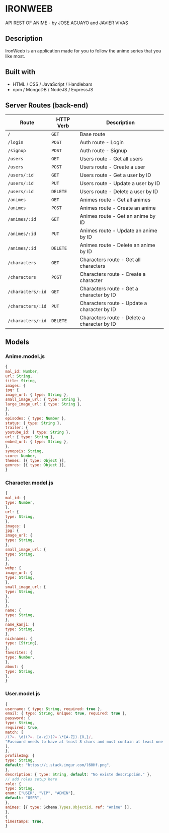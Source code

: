 # IRONWEEB

API REST OF ANIME - by JOSE AGUAYO and JAVIER VIVAS

## Description

IronWeeb is an application made for you to follow the anime series that you like most.

## Built with

- HTML / CSS / JavaScript / Handlebars
- npm / MongoDB / NodeJS / ExpressJS

## Server Routes (back-end)
|     **Route**      | **HTTP Verb** |                     **Description**                     |
|--------------------|---------------|---------------------------------------------------------|
|        `/`         |     `GET`     | Base route                                              |
| `/login`           |     `POST`    | Auth route - Login                                      |
| `/signup`          |     `POST`    | Auth route - Signup                                     |
| `/users`           |     `GET`     | Users route - Get all users                             |
| `/users`           |     `POST`    | Users route - Create a user                             |
| `/users/:id`       |     `GET`     | Users route - Get a user by ID                          |
| `/users/:id`       |     `PUT`     | Users route - Update a user by ID                       |
| `/users/:id`       |     `DELETE`  | Users route - Delete a user by ID                       |
| `/animes`          |     `GET`     | Animes route - Get all animes                           |
| `/animes`          |     `POST`    | Animes route - Create an anime                          |
| `/animes/:id`      |     `GET`     | Animes route - Get an anime by ID                       |
| `/animes/:id`      |     `PUT`     | Animes route - Update an anime by ID                    |
| `/animes/:id`      |     `DELETE`  | Animes route - Delete an anime by ID                    |
| `/characters`      |     `GET`     | Characters route - Get all characters                   |
| `/characters`      |     `POST`    | Characters route - Create a character                   |
| `/characters/:id`  |     `GET`     | Characters route - Get a character by ID                |
| `/characters/:id`  |     `PUT`     | Characters route - Update a character by ID             |
| `/characters/:id`  |     `DELETE`  | Characters route - Delete a character by ID             |

## Models

### Anime.model.js
```javascript
{ 
mal_id: Number,
url: String,
title: String,
images: {
jpg: {
image_url: { type: String },
small_image_url: { type: String },
large_image_url: { type: String },
},
},
episodes: { type: Number },
status: { type: String },
trailer: {
youtube_id: { type: String },
url: { type: String },
embed_url: { type: String },
},
synopsis: String,
score: Number,
themes: [{ type: Object }],
genres: [{ type: Object }],
}
```

### Character.model.js
```javascript
{
mal_id: {
type: Number,
},
url: {
type: String,
},
images: {
jpg: {
image_url: {
type: String,
},
small_image_url: {
type: String,
},
},
webp: {
image_url: {
type: String,
},
small_image_url: {
type: String,
},
},
},
name: {
type: String,
},
name_kanji: {
type: String,
},
nicknames: {
type: [String],
},
favorites: {
type: Number,
},
about: {
type: String,
},
}
```

### User.model.js
```javascript
{
username: { type: String, required: true },
email: { type: String, unique: true, required: true },
password: {
type: String,
required: true,
match: [
/(?=._\d)(?=._[a-z])(?=.\*[A-Z]).{8,}/,
"Password needs to have at least 8 chars and must contain at least one number, one lowercase and one uppercase letter.",
],
},
profileImg: {
type: String,
default: "https://i.stack.imgur.com/l60Hf.png",
},
description: { type: String, default: "No existe descripción." },
// add roles setup here
role: {
type: String,
enum: ["USER", "VIP", "ADMIN"],
default: "USER",
},
animes: [{ type: Schema.Types.ObjectId, ref: "Anime" }],
},
{
timestamps: true,
}

